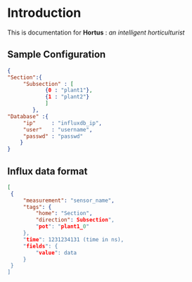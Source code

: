 # Introduction

This is documentation for **Hortus** : *an intelligent horticulturist*

## Sample Configuration 

```json
{
"Section":{
	 "Subsection" : [
			{0 : "plant1"},
			{1 : "plant2"}
			]
		},
"Database" :{
	 "ip"     : "influxdb_ip",
	 "user"   : "username",
	 "passwd" : "passwd"
	}
}
```

## Influx data format

```json
[
 {
	 "measurement": "sensor_name",
	 "tags": {
		 "home": "Section",
		 "direction": Subsection",
		 "pot": "plant1_0"
	 },
	 "time": 1231234131 (time in ns),
	 "fields": {
		 "value": data
	 }
 }
]

```
